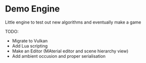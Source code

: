 # Demo Engine

Little engine to test out new algorithms and eventually make a game

TODO:

- Migrate to Vulkan
- Add Lua scripting
- Make an Editor (MAterial editor and scene hierarchy view)
- Add ambient occusion and proper serialisation

